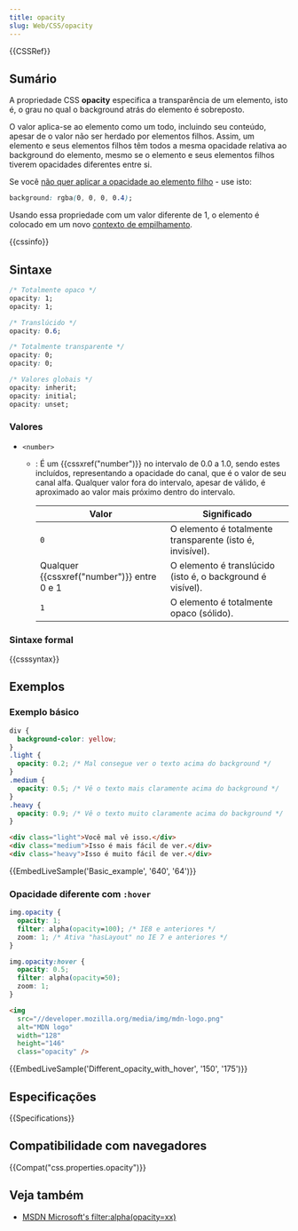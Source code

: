 ```yaml
---
title: opacity
slug: Web/CSS/opacity
---
```


{{CSSRef}}

## Sumário

A propriedade CSS **opacity** especifica a transparência de um elemento, isto é, o grau no qual o background atrás do elemento é sobreposto.

O valor aplica-se ao elemento como um todo, incluindo seu conteúdo, apesar de o valor não ser herdado por elementos filhos. Assim, um elemento e seus elementos filhos têm todos a mesma opacidade relativa ao background do elemento, mesmo se o elemento e seus elementos filhos tiverem opacidades diferentes entre si.

Se você [não quer aplicar a opacidade ao elemento filho](http://stackoverflow.com/questions/13508877/resetting-the-opacity-of-a-child-elements-maple-browser-samsung-tv-app) - use isto:

```css
background: rgba(0, 0, 0, 0.4);
```

Usando essa propriedade com um valor diferente de 1, o elemento é colocado em um novo [contexto de empilhamento](/pt-BR/docs/Web/Guide/CSS/Understanding_z_index/O_contexto_de_empilhamento).

{{cssinfo}}

## Sintaxe

```css
/* Totalmente opaco */
opacity: 1;
opacity: 1;

/* Translúcido */
opacity: 0.6;

/* Totalmente transparente */
opacity: 0;
opacity: 0;

/* Valores globais */
opacity: inherit;
opacity: initial;
opacity: unset;
```

### Valores

- `<number>`

  - : É um {{cssxref("number")}} no intervalo de 0.0 a 1.0, sendo estes incluídos, representando a opacidade do canal, que é o valor de seu canal alfa. Qualquer valor fora do intervalo, apesar de válido, é aproximado ao valor mais próximo dentro do intervalo.

    | Valor                                      | Significado                                                |
    | ------------------------------------------ | ---------------------------------------------------------- |
    | `0`                                        | O elemento é totalmente transparente (isto é, invisível).  |
    | Qualquer {{cssxref("number")}} entre 0 e 1 | O elemento é translúcido (isto é, o background é visível). |
    | `1`                                        | O elemento é totalmente opaco (sólido).                    |

### Sintaxe formal

{{csssyntax}}

## Exemplos

### Exemplo básico

```css
div {
  background-color: yellow;
}
.light {
  opacity: 0.2; /* Mal consegue ver o texto acima do background */
}
.medium {
  opacity: 0.5; /* Vê o texto mais claramente acima do background */
}
.heavy {
  opacity: 0.9; /* Vê o texto muito claramente acima do background */
}
```

```html
<div class="light">Você mal vê isso.</div>
<div class="medium">Isso é mais fácil de ver.</div>
<div class="heavy">Isso é muito fácil de ver.</div>
```

{{EmbedLiveSample('Basic_example', '640', '64')}}

### Opacidade diferente com `:hover`

```css
img.opacity {
  opacity: 1;
  filter: alpha(opacity=100); /* IE8 e anteriores */
  zoom: 1; /* Ativa "hasLayout" no IE 7 e anteriores */
}

img.opacity:hover {
  opacity: 0.5;
  filter: alpha(opacity=50);
  zoom: 1;
}
```

```html
<img
  src="//developer.mozilla.org/media/img/mdn-logo.png"
  alt="MDN logo"
  width="128"
  height="146"
  class="opacity" />
```

{{EmbedLiveSample('Different_opacity_with_hover', '150', '175')}}

## Especificações

{{Specifications}}

## Compatibilidade com navegadores

{{Compat("css.properties.opacity")}}

## Veja também

- [MSDN Microsoft's filter:alpha(opacity=xx)](http://msdn.microsoft.com/en-us/library/ms532910%28VS.85%29.aspx)
